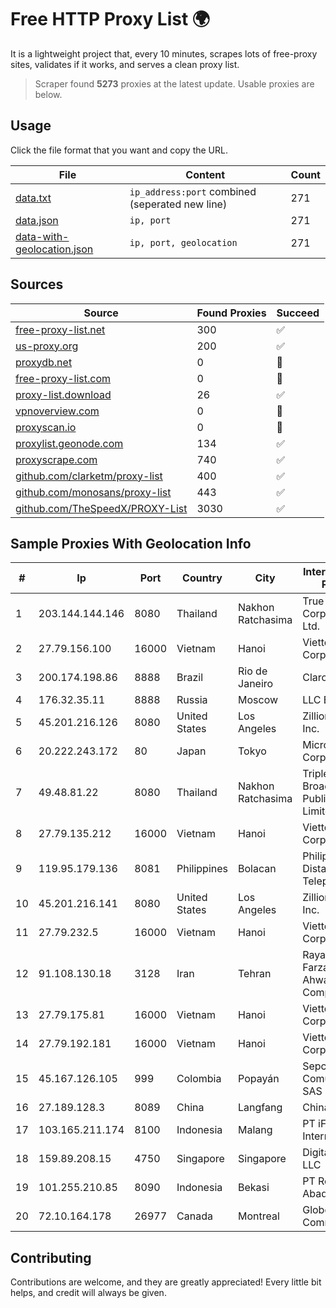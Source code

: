 
# Free HTTP Proxy List 🌍

It is a lightweight project that, every 10 minutes, scrapes lots of free-proxy sites, validates if it works, and serves a clean proxy list.


> Scraper found **5273** proxies at the latest update. Usable proxies are below.

## Usage

Click the file format that you want and copy the URL.


|File|Content|Count|
|----|-------|-----|
|[data.txt](https://raw.githubusercontent.com/themiralay/Proxy-List-World/master/data.txt)|`ip_address:port` combined (seperated new line)|271|
|[data.json](https://raw.githubusercontent.com/themiralay/Proxy-List-World/master/data.json)|`ip, port`|271|
|[data-with-geolocation.json](https://raw.githubusercontent.com/themiralay/Proxy-List-World/master/data-with-geolocation.json)|`ip, port, geolocation`|271|

## Sources

|Source|Found Proxies|Succeed|
|------|-------------|-------|
|[free-proxy-list.net](https://free-proxy-list.net)|300|✅|
|[us-proxy.org](https://www.us-proxy.org)|200|✅|
|[proxydb.net](http://proxydb.net)|0|🚫|
|[free-proxy-list.com](https://free-proxy-list.com/?page=&port=&type%5B%5D=http&type%5B%5D=https&up_time=0&search=Search)|0|🚫|
|[proxy-list.download](https://www.proxy-list.download/HTTP)|26|✅|
|[vpnoverview.com](https://vpnoverview.com/privacy/anonymous-browsing/free-proxy-servers)|0|🚫|
|[proxyscan.io](https://www.proxyscan.io)|0|🚫|
|[proxylist.geonode.com](https://proxylist.geonode.com/api/proxy-list?limit=300&page=1&sort_by=lastChecked&sort_type=desc&protocols=http,https)|134|✅|
|[proxyscrape.com](https://api.proxyscrape.com/v2/?request=displayproxies&protocol=http&timeout=10000&country=all&ssl=all&anonymity=all)|740|✅|
|[github.com/clarketm/proxy-list](https://raw.githubusercontent.com/clarketm/proxy-list/master/proxy-list-raw.txt)|400|✅|
|[github.com/monosans/proxy-list](https://raw.githubusercontent.com/monosans/proxy-list/main/proxies/http.txt)|443|✅|
|[github.com/TheSpeedX/PROXY-List](https://raw.githubusercontent.com/TheSpeedX/PROXY-List/master/http.txt)|3030|✅|


## Sample Proxies With Geolocation Info

|#|Ip|Port|Country|City|Internet Service Provider|
|-|--|----|-------|----|-------------------------|
|1|203.144.144.146|8080|Thailand|Nakhon Ratchasima|True Internet Corporation CO. Ltd.|
|2|27.79.156.100|16000|Vietnam|Hanoi|Viettel Corporation|
|3|200.174.198.86|8888|Brazil|Rio de Janeiro|Claro S.A|
|4|176.32.35.11|8888|Russia|Moscow|LLC Baxet|
|5|45.201.216.126|8080|United States|Los Angeles|Zillion Network Inc.|
|6|20.222.243.172|80|Japan|Tokyo|Microsoft Corporation|
|7|49.48.81.22|8080|Thailand|Nakhon Ratchasima|Triple T Broadband Public Company Limited|
|8|27.79.135.212|16000|Vietnam|Hanoi|Viettel Corporation|
|9|119.95.179.136|8081|Philippines|Bolacan|Philippine Long Distance Telephone Co.|
|10|45.201.216.141|8080|United States|Los Angeles|Zillion Network Inc.|
|11|27.79.232.5|16000|Vietnam|Hanoi|Viettel Corporation|
|12|91.108.130.18|3128|Iran|Tehran|Rayaneh Gostar Farzanegan Ahwaz Company LTD.|
|13|27.79.175.81|16000|Vietnam|Hanoi|Viettel Corporation|
|14|27.79.192.181|16000|Vietnam|Hanoi|Viettel Corporation|
|15|45.167.126.105|999|Colombia|Popayán|Sepcom Comunicaciones SAS|
|16|27.189.128.3|8089|China|Langfang|Chinanet|
|17|103.165.211.174|8100|Indonesia|Malang|PT iForte Global Internet|
|18|159.89.208.15|4750|Singapore|Singapore|DigitalOcean, LLC|
|19|101.255.210.85|8090|Indonesia|Bekasi|PT Remala Abadi|
|20|72.10.164.178|26977|Canada|Montreal|GloboTech Communications|



## Contributing

Contributions are welcome, and they are greatly appreciated! Every
little bit helps, and credit will always be given.

